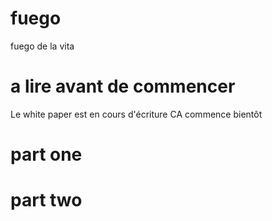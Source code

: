 # fuego
fuego de la vita
# a lire avant de commencer
Le white paper est en cours d'écriture
CA commence bientôt
# part one
# part two
